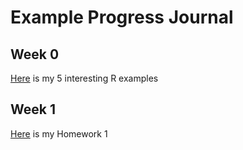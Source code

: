 # Example Progress Journal
## Week 0
[Here](files/example_homework_0.html) is my 5 interesting R examples

## Week 1
[Here](files/HW1.html) is my Homework 1